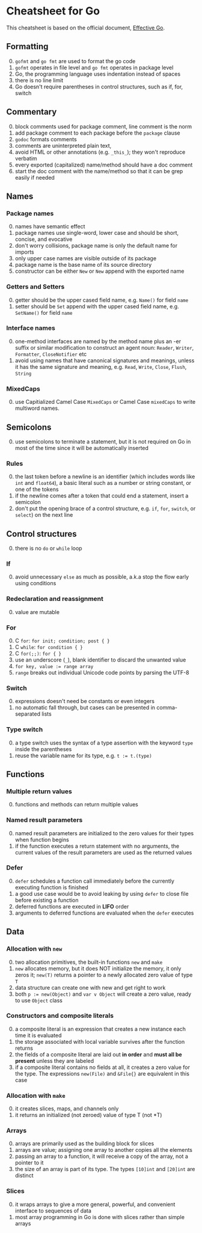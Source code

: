 Cheatsheet for Go
=================

This cheatsheet is based on the official document, [Effective Go](https://golang.org/doc/effective_go.html).


## Formatting
0. `gofmt` and `go fmt` are used to format the go code
0. `gofmt` operates in file level and `go fmt` operates in package level
0. Go, the programming language uses indentation instead of spaces
0. there is no line limit
0. Go doesn't require parentheses in control structures, such as if, for, switch



## Commentary
0. block comments used for package comment, line comment is the norm
0. add package comment to each package before the `package` clause
0. `godoc` formats comments
0. comments are uninterpreted plain text,
0. avoid HTML or other annotations (e.g. `_this_`); they won't reproduce verbatim
0. every exported (capitalized) name/method should have a doc comment
0. start the doc comment with the name/method so that it can be grep easily if needed



## Names
### Package names
0. names have semantic effect
0. package names use single-word, lower case and should be short, concise, and evocative
0. don't worry collisions,  package name is only the default name for imports
0. only upper case names are visible outside of its package
0. package name is the base name of its source directory
0. constructor can be either `New` or `New` append with the exported name


### Getters and Setters
0. getter should be the upper cased field name, e.g. `Name()` for field `name`
0. setter should be `Set` append with the upper cased field name, e.g. `SetName()` for field `name`


### Interface names
0. one-method interfaces are named by the method name plus an -er suffix or similar modification to construct an agent noun: `Reader`, `Writer`, `Formatter`, `CloseNotifier` etc
0. avoid using names that have canonical signatures and meanings, unless it has the same signature and meaning, e.g. `Read`, `Write`, `Close`, `Flush`, `String`


### MixedCaps
0. use Capitialized Camel Case `MixedCaps` or Camel Case `mixedCaps` to write multiword names.




## Semicolons
0. use semicolons to terminate a statement, but it is not required on Go in most of the time since it will be automatically inserted

### Rules
0. the last token before a newline is an identifier (which includes words like `int` and `float64`), a basic literal such as a number or string constant, or one of the tokens
0. if the newline comes after a token that could end a statement, insert a semicolon
0. don't put the opening brace of a control structure, e.g. `if`, `for`, `switch`, or `select`) on the next line



## Control structures
0. there is no `do` or `while` loop

### If
0. avoid unnecessary `else` as much as possible, a.k.a stop the flow early using conditions


### Redeclaration and reassignment
0. value are mutable


### For
0. C `for`: `for init; condition; post { }`
0. C `while`: `for condition { }`
0. C `for(;;)`: `for { }`
0. use an underscore (`_`), blank identifier to discard the unwanted value
0. `for key, value := range array`
0. `range` breaks out individual Unicode code points by parsing the UTF-8


### Switch
0.  expressions doesn't need be constants or even integers
0.  no automatic fall through, but cases can be presented in comma-separated lists


### Type switch
0. a type switch uses the syntax of a type assertion with the keyword `type` inside the parentheses
0. reuse the variable name for its type, e.g. `t := t.(type)`



## Functions
### Multiple return values
0. functions and methods can return multiple values


### Named result parameters
0. named result parameters are initialized to the zero values for their types when function begins
0. if the function executes a return statement with no arguments, the current values of the result parameters are used as the returned values


### Defer
0. `defer` schedules a function call immediately before the currently executing function is finished
0. a good use case would be to avoid leaking by using `defer` to close file before existing a function
0. deferred functions are executed in **LIFO** order
0. arguments to deferred functions are evaluated when the `defer` executes



## Data

### Allocation with `new`
0. two allocation primitives, the built-in functions `new` and `make`
0. `new` allocates memory, but it does NOT initialize the memory, it only zeros it; `new(T)` returns a pointer to a newly allocated zero value of type `T`
0. data structure can create one with new and get right to work
0. both `p := new(Object)` and `var v Object` will create a zero value, ready to use `Object` class


### Constructors and composite literals
0. a composite literal is an expression that creates a new instance each time it is evaluated
0. the storage associated with local variable survives after the function returns
0. the fields of a composite literal are laid out **in order** and **must all be present** unless they are labeled
0. if a composite literal contains no fields at all, it creates a zero value for the type. The expressions `new(File)` and `&File{}` are equivalent in this case


### Allocation with `make`
0. it creates slices, maps, and channels only
0. it returns an initialized (not zeroed) value of type T (not *T)


### Arrays
0. arrays are primarily used as the building block for slices
0. arrays are value; assigning one array to another copies all the elements
0. passing an array to a function, it will receive a copy of the array, not a pointer to it
0. the size of an array is part of its type. The types `[10]int` and `[20]int` are distinct



### Slices
0. it wraps arrays to give a more general, powerful, and convenient interface to sequences of data
0. most array programming in Go is done with slices rather than simple arrays
